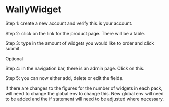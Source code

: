 # WallyWidget
 
Step 1: create a new account and verify this is your account.

Step 2: click on the link for the product page. There will be a table.

Step 3: type in the amount of widgets you would like to order and click submit.

Optional 

Step 4: in the navigation bar, there is an admin page. Click on this.

Step 5: you can now either add, delete or edit the fields.

If there are changes to the figures for the number of widgets in each pack, will need to change the global env to change this. New global env will need to be added and the if statement will need to be adjusted where necessary.

